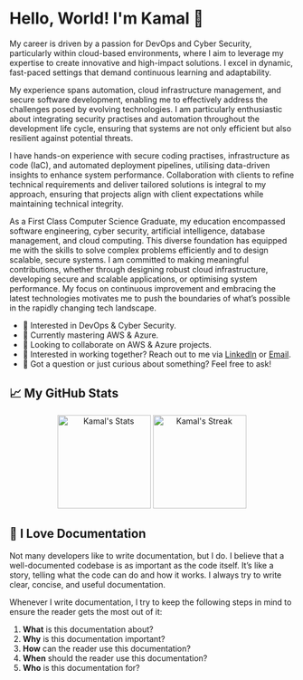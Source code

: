 # Hello, World! I'm Kamal 👋 

My career is driven by a passion for DevOps and Cyber Security, particularly within cloud-based environments, where I aim to leverage my expertise to create innovative and high-impact solutions. I excel in dynamic, fast-paced settings that demand continuous learning and adaptability.

My experience spans automation, cloud infrastructure management, and secure software development, enabling me to effectively address the challenges posed by evolving technologies. I am particularly enthusiastic about integrating security practises and automation throughout the development life cycle, ensuring that systems are not only efficient but also resilient against potential threats.

I have hands-on experience with secure coding practises, infrastructure as code (IaC), and automated deployment pipelines, utilising data-driven insights to enhance system performance. Collaboration with clients to refine technical requirements and deliver tailored solutions is integral to my approach, ensuring that projects align with client expectations while maintaining technical integrity.

As a First Class Computer Science Graduate, my education encompassed software engineering, cyber security, artificial intelligence, database management, and cloud computing. This diverse foundation has equipped me with the skills to solve complex problems efficiently and to design scalable, secure systems. I am committed to making meaningful contributions, whether through designing robust cloud infrastructure, developing secure and scalable applications, or optimising system performance. My focus on continuous improvement and embracing the latest technologies motivates me to push the boundaries of what’s possible in the rapidly changing tech landscape.

- 👀 Interested in DevOps & Cyber Security. 
- 🌱 Currently mastering AWS & Azure. 
- 📌 Looking to collaborate on AWS & Azure projects. 
- 💼 Interested in working together? Reach out to me via <a href="https://www.linkedin.com/in/kamalmaktari/">LinkedIn</a> or <a href="mailto:kamalmaktari@gmail.com">Email</a>.
- 💬 Got a question or just curious about something? Feel free to ask!

## 📈 My GitHub Stats

<div class="badges-githubstats">
  <p align="center">
    <img src="https://github-readme-stats.vercel.app/api?username=KamalMaktari&theme=tokyonight&show_icons=true&hide_border=true&count_private=true" alt="Kamal's Stats" height="165">
    <img src="https://github-readme-streak-stats.herokuapp.com/?user=KamalMaktari&theme=tokyonight&hide_border=true" alt="Kamal's Streak" height="165">
  </p>
</div>

## 📃 I Love Documentation

Not many developers like to write documentation, but I do. I believe that a well-documented codebase is as important as the code itself. It’s like a story, telling what the code can do and how it works. I always try to write clear, concise, and useful documentation. 

Whenever I write documentation, I try to keep the following steps in mind to ensure the reader gets the most out of it:

1. **What** is this documentation about?
2. **Why** is this documentation important?
3. **How** can the reader use this documentation?
4. **When** should the reader use this documentation?
5. **Who** is this documentation for?
<!---
KamalM-01/KamalM-01 is a ✨ special ✨ repository because its `README.md` (this file) appears on your GitHub profile.
You can click the Preview link to take a look at your changes.
--->
